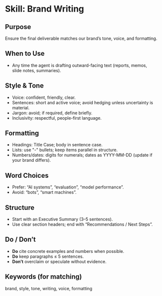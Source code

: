# Skill: Brand Writing

## Purpose
Ensure the final deliverable matches our brand’s tone, voice, and formatting.

## When to Use
- Any time the agent is drafting outward-facing text (reports, memos, slide notes, summaries).

## Style & Tone
- Voice: confident, friendly, clear.
- Sentences: short and active voice; avoid hedging unless uncertainty is material.
- Jargon: avoid; if required, define briefly.
- Inclusivity: respectful, people-first language.

## Formatting
- Headings: Title Case; body in sentence case.
- Lists: use "-" bullets; keep items parallel in structure.
- Numbers/dates: digits for numerals; dates as YYYY-MM-DD (update if your brand differs).

## Word Choices
- Prefer: “AI systems”, “evaluation”, “model performance”.
- Avoid: “bots”, “smart machines”.

## Structure
- Start with an Executive Summary (3–5 sentences).
- Use clear section headers; end with “Recommendations / Next Steps”.

## Do / Don’t
- **Do** cite concrete examples and numbers when possible.
- **Do** keep paragraphs ≤ 5 sentences.
- **Don’t** overclaim or speculate without evidence.

## Keywords (for matching)
brand, style, tone, writing, voice, formatting
